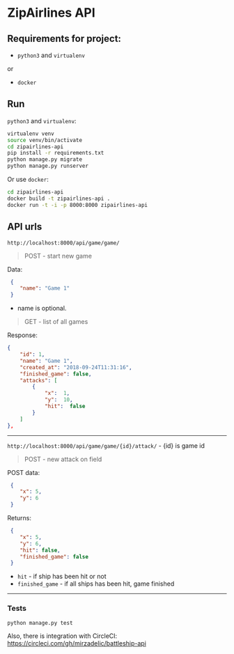 # ZipAirlines API

## Requirements for project:
 - `python3` and `virtualenv`

 or

 - `docker`


## Run

`python3` and `virtualenv`:
```sh
virtualenv venv
source venv/bin/activate
cd zipairlines-api
pip install -r requirements.txt
python manage.py migrate
python manage.py runserver
```

Or use `docker`:
```sh
cd zipairlines-api
docker build -t zipairlines-api .
docker run -t -i -p 8000:8000 zipairlines-api
```


## API urls
`http://localhost:8000/api/game/game/`

>POST - start new game

Data:
```json
 {
	"name": "Game 1"
 }
```
 - name is optional.

>GET - list of all games

Response:
```json
{
	"id": 1,
	"name": "Game 1",
	"created_at": "2018-09-24T11:31:16",
	"finished_game": false,
	"attacks": [
		{
			"x":  1,
			"y":  10,
			"hit":  false
		}
	]
},
```
---
`http://localhost:8000/api/game/game/{id}/attack/` - {id} is game id

>POST - new attack on field

POST data:
```json
 {
	"x": 5,
	"y": 6
 }
```

Returns:
```json
 {
	"x": 5,
	"y": 6,
	"hit": false,
	"finished_game": false
 }
```


 - `hit` - if ship has been hit or not
 - `finished_game` - if all ships has been hit, game finished
---


### Tests
```sh
python manage.py test
```

Also, there is integration with CircleCI:
https://circleci.com/gh/mirzadelic/battleship-api

